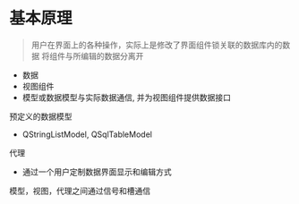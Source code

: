 # 基本原理

> 用户在界面上的各种操作，实际上是修改了界面组件锁关联的数据库内的数据
> 将组件与所编辑的数据分离开

- 数据
- 视图组件
- 模型或数据模型与实际数据通信, 并为视图组件提供数据接口

预定义的数据模型

- QStringListModel,  QSqlTableModel 

代理

- 通过一个用户定制数据界面显示和编辑方式

模型，视图，代理之间通过信号和槽通信